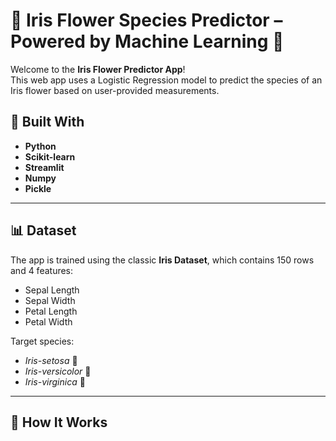 # 🌸 Iris Flower Species Predictor – Powered by Machine Learning 🌿

Welcome to the **Iris Flower Predictor App**!  
This web app uses a Logistic Regression model to predict the species of an Iris flower based on user-provided measurements.


## 🚀 Built With

- **Python**
- **Scikit-learn**
- **Streamlit**
- **Numpy**
- **Pickle**

---

## 📊 Dataset

The app is trained using the classic **Iris Dataset**, which contains 150 rows and 4 features:
- Sepal Length
- Sepal Width
- Petal Length
- Petal Width

Target species:
- *Iris-setosa* 🌸  
- *Iris-versicolor* 🌿  
- *Iris-virginica* 🌺  

---

## 🧠 How It Works

1. A Logistic Regression model is trained using the Iris dataset.
2. The model is serialized and saved as a `.pkl` file using `pickle`.
3. A user-friendly web app is created using Streamlit.
4. Users interact with sliders to provide flower measurements.
5. The model predicts and displays the Iris species.

---

## 📁 Files Included

| File                | Description                                    |
|---------------------|------------------------------------------------|
| `app.py`            | Streamlit web app source code                  |
| `logistic_model.pkl`| Trained ML model using Logistic Regression     |
| `iris_flower.jpg`   | Flower image used in the UI                    |
| `README.md`         | Project documentation                          |

---

## 💻 How to Run Locally

1. Clone the repository:
   ```bash
   git clone https://github.com/your-username/iris-flower-predictor.git
   cd iris-flower-predictor
